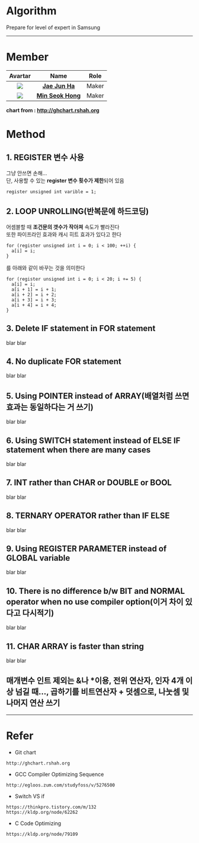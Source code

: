 # Algorithm
Prepare for level of expert in Samsung

---

# Member  

|                 Avartar                  |                   Name                   | Role  |
| :--------------------------------------: | :--------------------------------------: | :---: |
| <img src="https://avatars1.githubusercontent.com/u/7951335?v=4&s=100"> | <a href = "https://github.com/jaejunha"> **Jae Jun Ha** </a> | Maker |
| <img src="https://avatars1.githubusercontent.com/u/31812857?v=4&s=100"> | <a href = "https://github.com/Minseok-Hong"> **Min Seok Hong** </a> | Maker |

 **chart from : http://ghchart.rshah.org**  

# Method  

## 1. REGISTER 변수 사용    
그냥 안쓰면 손해...  
단, 사용할 수 있는 **register 변수 횟수가 제한**되어 있음  
```
register unsigned int varible = 1;
```
## 2. LOOP UNROLLING(반복문에 하드코딩)      
어셈블할 때 **조건문의 갯수가 작아져** 속도가 빨라진다  
또한 파이프라인 효과와 캐시 히트 효과가 있다고 한다  
```
for (register unsigned int i = 0; i < 100; ++i) {
  a[i] = i;
}
```
를 아래와 같이 바꾸는 것을 의미한다
```
for (register unsigned int i = 0; i < 20; i += 5) {
  a[i] = i;
  a[i + 1] = i + 1;
  a[i + 2] = i + 2;
  a[i + 3] = i + 3;
  a[i + 4] = i + 4;
}
```
## 3. Delete IF statement in FOR statement  
blar blar  
  
## 4. No duplicate FOR statement  
blar blar  
  
## 5. Using POINTER instead of ARRAY(배열처럼 쓰면 효과는 동일하다는 거 쓰기)  
blar blar  
  
## 6. Using SWITCH statement instead of ELSE IF statement when there are many cases  
blar blar  
  
## 7. INT rather than CHAR or DOUBLE or BOOL  
blar blar  
  
## 8. TERNARY OPERATOR rather than IF ELSE  
blar blar  

## 9. Using REGISTER PARAMETER instead of GLOBAL variable  
blar blar  
  
## 10. There is no difference b/w BIT and NORMAL operator when no use compiler option(이거 차이 있다고 다시적기)    
blar blar    
  
## 11. CHAR ARRAY is faster than string  
blar blar   

## 매개변수 인트 제외는 &나 \*이용, 전위 연산자, 인자 4개 이상 넘길 때..., 곱하기를 비트연산자 + 덧셈으로, 나눗셈 및 나머지 연산 쓰기    

---
# Refer  
- Git chart  
```
http://ghchart.rshah.org    
```

- GCC Compiler Optimizing Sequence
~~~
http://egloos.zum.com/studyfoss/v/5276500
~~~

- Switch VS if
~~~
https://thinkpro.tistory.com/m/132
https://kldp.org/node/62262
~~~

- C Code Optimizing
~~~
https://kldp.org/node/79109
~~~

